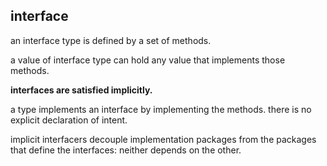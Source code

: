 ## interface

an interface type is defined by a set of methods.

a value of interface type can hold any value that implements those methods.

**interfaces are satisfied implicitly.**

a type implements an interface by implementing the methods. there is no explicit declaration of intent.

implicit interfacers decouple implementation packages from the packages that define the interfaces: neither depends on the other.







